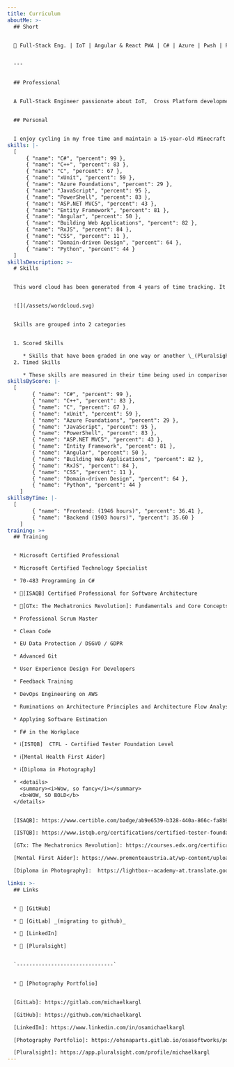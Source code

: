 ```yaml
---
title: Curriculum
aboutMe: >-
  ## Short


  🤖 Full-Stack Eng. | IoT | Angular & React PWA | C# | Azure | Pwsh | Passionate about Testing & Quality


  ---


  ## Professional


  A Full-Stack Engineer passionate about IoT,  Cross Platform development, system automation, architecture and code quality. My main stacks are .NET / Angular & React / Azure


  ## Personal


  I enjoy cycling in my free time and maintain a 15-year-old Minecraft family server where I like to experiment with electrical circuitry. In  recent years I’ve been dabbling in embedded development but also become passionate about progressive web apps (PWAs) and developing offline tools for personal use with React and Lit. I have a keen interest in anything related to PowerShell and F#. Non-nerdy hobbies include pen-paling and practicing CrossFit 🏋️
skills: |-
  [
      { "name": "C#", "percent": 99 },
      { "name": "C++", "percent": 83 },
      { "name": "C", "percent": 67 },
      { "name": "xUnit", "percent": 59 },
      { "name": "Azure Foundations", "percent": 29 },
      { "name": "JavaScript", "percent": 95 },
      { "name": "PowerShell", "percent": 83 },
      { "name": "ASP.NET MVC5", "percent": 43 },
      { "name": "Entity Framework", "percent": 81 },
      { "name": "Angular", "percent": 50 },
      { "name": "Building Web Applications", "percent": 82 },
      { "name": "RxJS", "percent": 84 },
      { "name": "CSS", "percent": 11 },
      { "name": "Domain-driven Design", "percent": 64 },
      { "name": "Python", "percent": 44 }
  ]
skillsDescription: >-
  # Skills


  This word cloud has been generated from 4 years of time tracking. It should give a good overview on the average skill set used over time.


  ![](/assets/wordcloud.svg)


  Skills are grouped into 2 categories


  1. Scored Skills

     * Skills that have been graded in one way or another \_(Pluralsight Skill IQ, Certification Scores, School grades...)\_
  2. Timed Skills

     * These skills are measured in their time being used in comparison to their sum \_(used Backend/Frontend 50%/50%)\_
skillsByScore: |-
  [
        { "name": "C#", "percent": 99 },
        { "name": "C++", "percent": 83 },
        { "name": "C", "percent": 67 },
        { "name": "xUnit", "percent": 59 },
        { "name": "Azure Foundations", "percent": 29 },
        { "name": "JavaScript", "percent": 95 },
        { "name": "PowerShell", "percent": 83 },
        { "name": "ASP.NET MVC5", "percent": 43 },
        { "name": "Entity Framework", "percent": 81 },
        { "name": "Angular", "percent": 50 },
        { "name": "Building Web Applications", "percent": 82 },
        { "name": "RxJS", "percent": 84 },
        { "name": "CSS", "percent": 11 },
        { "name": "Domain-driven Design", "percent": 64 },
        { "name": "Python", "percent": 44 }
    ]
skillsByTime: |-
  [
        { "name": "Frontend: (1946 hours)", "percent": 36.41 },
        { "name": "Backend (1903 hours)", "percent": 35.60 }
    ]
training: >+
  ## Training


  * Microsoft Certified Professional

  * Microsoft Certified Technology Specialist

  * 70-483 Programming in C#

  * 📃[ISAQB] Certified Professional for Software Architecture

  * 📃[GTx: The Mechatronics Revolution]: Fundamentals and Core Concepts

  * Professional Scrum Master

  * Clean Code

  * EU Data Protection / DSGVO / GDPR

  * Advanced Git

  * User Experience Design For Developers

  * Feedback Training

  * DevOps Engineering on AWS

  * Ruminations on Architecture Principles and Architecture Flow Analysis

  * Applying Software Estimation

  * F# in the Workplace

  * ℹ️[ISTQB]  CTFL - Certified Tester Foundation Level

  * ℹ️[Mental Health First Aider]

  * ℹ️[Diploma in Photography]

  * <details>
    <summary><i>Wow, so fancy</i></summary>
    <b>WOW, SO BOLD</b>
  </details>


  [ISAQB]: https://www.certible.com/badge/ab9e6539-b328-440a-866c-fa8b9d6460b0/

  [ISTQB]: https://www.istqb.org/certifications/certified-tester-foundation-level-ctfl-v4-0/

  [GTx: The Mechatronics Revolution]: https://courses.edx.org/certificates/5532133fb88b4b30933bc636ce8dfed4

  [Mental First Aider]: https://www.promenteaustria.at/wp-content/uploads/2024/08/2022_brochureEnglish__EHFDS_promenteAustria_doppelseitenansicht_web.pdf

  [Diploma in Photography]:  https://lightbox--academy-at.translate.goog/f-fotografie-ausbildung-wien-diplom/?_x_tr_sl=de&_x_tr_tl=en&_x_tr_hl=de&_x_tr_pto=wapp

links: >-
  ## Links


  * 🔗 [GitHub]

  * 🔗 [GitLab] _(migrating to github)_

  * 🔗 [LinkedIn]

  * 🔗 [Pluralsight]


  `-------------------------------`


  * 🔗 [Photography Portfolio]


  [GitLab]: https://gitlab.com/michaelkargl

  [GitHub]: https://github.com/michaelkargl

  [LinkedIn]: https://www.linkedin.com/in/osamichaelkargl

  [Photography Portfolio]: https://ohsnaparts.gitlab.io/osasoftworks/portfolio/osaportfolio/

  [Pluralsight]: https://app.pluralsight.com/profile/michaelkargl
---
```

